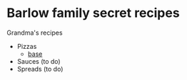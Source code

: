 # Barlow family secret recipes

Grandma's recipes

- Pizzas
  - [base](./Pizzas/Base.md)
- Sauces (to do)
- Spreads (to do)

